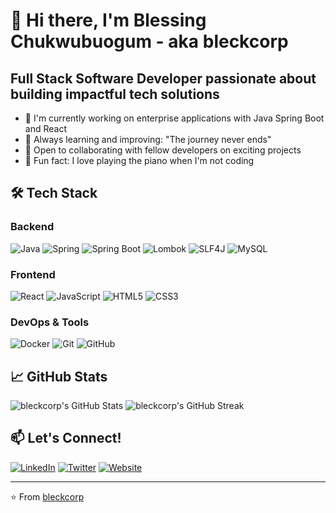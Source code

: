 # 👋 Hi there, I'm Blessing Chukwubuogum - aka bleckcorp

## Full Stack Software Developer passionate about building impactful tech solutions

- 🔭 I'm currently working on enterprise applications with Java Spring Boot and React
- 🌱 Always learning and improving: "The journey never ends" 
- 👯 Open to collaborating with fellow developers on exciting projects
- 🎹 Fun fact: I love playing the piano when I'm not coding

## 🛠️ Tech Stack

### Backend
![Java](https://img.shields.io/badge/Java-ED8B00?style=for-the-badge&logo=openjdk&logoColor=white)
![Spring](https://img.shields.io/badge/Spring-6DB33F?style=for-the-badge&logo=spring&logoColor=white)
![Spring Boot](https://img.shields.io/badge/Spring_Boot-6DB33F?style=for-the-badge&logo=spring-boot&logoColor=white)
![Lombok](https://img.shields.io/badge/Lombok-BC4521?style=for-the-badge&logo=lombok&logoColor=white)
![SLF4J](https://img.shields.io/badge/SLF4J-3C94C2?style=for-the-badge&logo=slf4j&logoColor=white)
![MySQL](https://img.shields.io/badge/MySQL-4479A1?style=for-the-badge&logo=mysql&logoColor=white)

### Frontend
![React](https://img.shields.io/badge/React-20232A?style=for-the-badge&logo=react&logoColor=61DAFB)
![JavaScript](https://img.shields.io/badge/JavaScript-F7DF1E?style=for-the-badge&logo=javascript&logoColor=black)
![HTML5](https://img.shields.io/badge/HTML5-E34F26?style=for-the-badge&logo=html5&logoColor=white)
![CSS3](https://img.shields.io/badge/CSS3-1572B6?style=for-the-badge&logo=css3&logoColor=white)

### DevOps & Tools
![Docker](https://img.shields.io/badge/Docker-2496ED?style=for-the-badge&logo=docker&logoColor=white)
![Git](https://img.shields.io/badge/Git-F05032?style=for-the-badge&logo=git&logoColor=white)
![GitHub](https://img.shields.io/badge/GitHub-181717?style=for-the-badge&logo=github&logoColor=white)

## 📈 GitHub Stats

<img src="https://github-readme-stats.vercel.app/api?username=bleckcorp&show_icons=true&theme=radical" alt="bleckcorp's GitHub Stats" />

<img src="https://github-readme-streak-stats.herokuapp.com/?user=bleckcorp&theme=radical" alt="bleckcorp's GitHub Streak" />

## 📫 Let's Connect!

[![LinkedIn](https://img.shields.io/badge/LinkedIn-0077B5?style=for-the-badge&logo=linkedin&logoColor=white)](https://www.linkedin.com/in/bleckcorp/)
[![Twitter](https://img.shields.io/badge/Twitter-1DA1F2?style=for-the-badge&logo=twitter&logoColor=white)](https://twitter.com/bleckcorp)
[![Website](https://img.shields.io/badge/Website-FF7139?style=for-the-badge&logo=Firefox-Browser&logoColor=white)](https://blessingchuks.tech)

---

⭐️ From [bleckcorp](https://github.com/bleckcorp)
